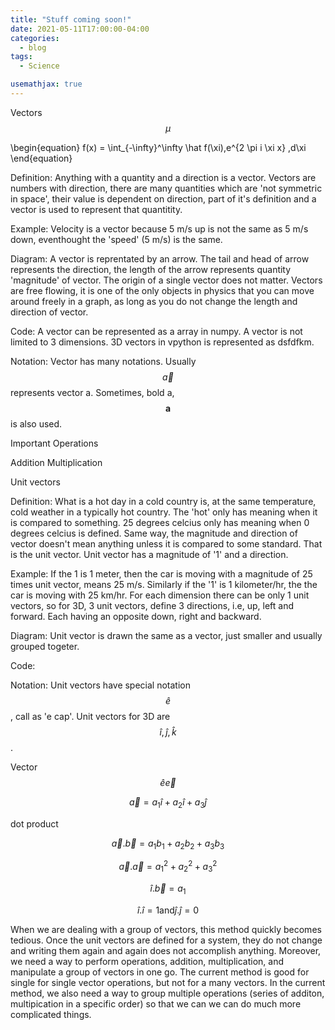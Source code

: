 ```yaml
---
title: "Stuff coming soon!"
date: 2021-05-11T17:00:00-04:00
categories:
  - blog
tags:
  - Science

usemathjax: true
---
```


Vectors $$\mu$$

\begin{equation}
f(x) = \int_{-\infty}^\infty \hat f(\xi)\,e^{2 \pi i \xi x} \,d\xi
\end{equation}

Definition: Anything with a quantity and a direction is a vector. Vectors are numbers with direction, there are many quantities which are 'not symmetric in space', their value is dependent on direction, part of it's definition and a vector is used to represent that quantitity.

Example: Velocity is a vector because 5 m/s up is not the same as 5 m/s down, eventhought the 'speed' (5 m/s) is the same.

Diagram: A vector is reprentated by an arrow. The tail and head of arrow represents the direction, the length of the arrow represents quantity 'magnitude' of vector. The origin of a single vector does not matter. Vectors are free flowing, it is one of the only objects in physics that you can move around freely in a graph, as long as you do not change  the length and direction of vector.

Code: A vector can be represented as a array in numpy. A vector is not limited to 3 dimensions. 3D vectors in vpython is represented as dsfdfkm.

Notation: Vector has many notations. Usually $$\vec{a}$$ represents vector a. Sometimes, bold a, $$\textbf{a}$$ is also used.

Important Operations

Addition
Multiplication

Unit vectors

Definition: What is a hot day in a cold country is, at the same temperature, cold weather in a typically hot country. The 'hot' only has meaning when it is compared to something. 25 degrees celcius only has meaning when 0 degrees celcius is defined. Same way, the magnitude and direction of vector doesn't mean anything unless it is compared to some standard. That is the unit vector. Unit vector has a magnitude of '1' and a direction.

Example: If the 1 is 1 meter, then the car is moving with a magnitude of 25 times unit vector, means 25 m/s. Similarly if the '1' is 1 kilometer/hr, the the car is moving with 25 km/hr. For each dimension there can be only 1 unit vectors, so for 3D, 3 unit vectors, define 3 directions, i.e, up, left and forward. Each having an opposite down, right and backward.

Diagram: Unit vector is drawn the same as a vector, just smaller and usually grouped togeter.

Code: 

Notation: Unit vectors have special notation $$\hat{e}$$, call as 'e cap'. Unit vectors for 3D are $$\hat{i},\hat{j},\hat{k}$$.

Vector $$ \hat{e} \vec{e} $$

$$ \vec{a} = a_1 \hat{i} + a_2 \hat{i} + a_3 \hat{j} $$

dot product

$$ \vec{a} . \vec{b} = a_1 b_1 + a_2 b_2 + a_3 b_3 $$

$$ \vec{a} . \vec{a} = a_1^2 + a_2^2 + a_3^2 $$

$$ \hat{i} . \vec{b} = a_1 $$

$$ \hat{i} . \hat{i} = 1 \text{and} \hat{j} . \hat{j} = 0$$

When we are dealing with a group of vectors, this method quickly becomes tedious. Once the unit vectors are defined for a system, they do not change and writing them again and again does not accomplish anything. Moreover, we need a way to perform operations, addition, multiplication, and manipulate a group of vectors in one go. The current method is good for single for single vector operations, but not for a many vectors. In the current method, we also need a way to group multiple operations (series of additon, multipication in a specific order) so that we can we can do much more complicated things.











 

 